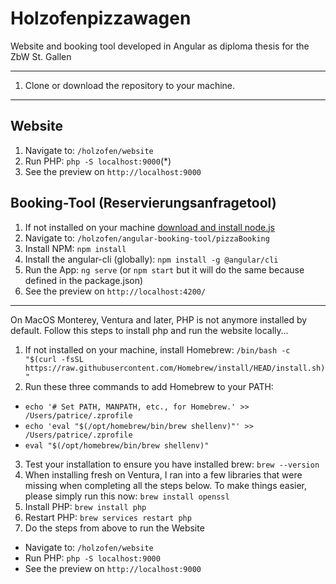 # Holzofenpizzawagen
Website and booking tool developed in Angular as diploma thesis for the ZbW St. Gallen

___
1. Clone or download the repository to your machine.
___

## Website
1. Navigate to: `/holzofen/website`
2. Run PHP: `php -S localhost:9000`(*)
3. See the preview on `http://localhost:9000`

## Booking-Tool (Reservierungsanfragetool)
1. If not installed on your machine [download and install node.js](https://nodejs.org/de/download/ "external Link to the node website")
1. Navigate to: `/holzofen/angular-booking-tool/pizzaBooking`
1. Install NPM: `npm install`
1. Install the angular-cli (globally): `npm install -g @angular/cli`
1. Run the App: `ng serve` (or `npm start` but it will do the same because defined in the package.json)
1. See the preview on `http://localhost:4200/`

___
On MacOS Monterey, Ventura and later, PHP is not anymore installed by default. Follow this steps to install php and run the website locally…
1. If not installed on your machine, install Homebrew: `/bin/bash -c "$(curl -fsSL https://raw.githubusercontent.com/Homebrew/install/HEAD/install.sh)"`
2. Run these three commands to add Homebrew to your PATH:
  * `echo '# Set PATH, MANPATH, etc., for Homebrew.' >> /Users/patrice/.zprofile`
  * `echo 'eval "$(/opt/homebrew/bin/brew shellenv)"' >> /Users/patrice/.zprofile`
  * `eval "$(/opt/homebrew/bin/brew shellenv)"`
3. Test your installation to ensure you have installed brew: `brew --version`
4. When installing fresh on Ventura, I ran into a few libraries that were missing when completing all the steps below. To make things easier, please simply run this now: `brew install openssl`
5. Install PHP: `brew install php`
6. Restart PHP: `brew services restart php`
7. Do the steps from above to run the Website
  * Navigate to: `/holzofen/website`
  * Run PHP: `php -S localhost:9000`
  * See the preview on `http://localhost:9000`

    
